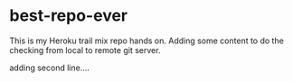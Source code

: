# best-repo-ever
This is my Heroku trail mix repo hands on.
Adding some content to do the checking from local to remote git server.

adding second line....